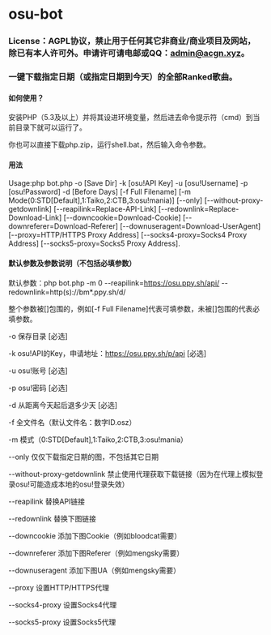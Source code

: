 # osu-bot
### License：AGPL协议，禁止用于任何其它非商业/商业项目及网站，除已有本人许可外。申请许可请电邮或QQ：admin@acgn.xyz。
### 一键下载指定日期（或指定日期到今天）的全部Ranked歌曲。
#### 如何使用？
安装PHP（5.3及以上）并将其设进环境变量，然后进去命令提示符（cmd）到当前目录下就可以运行了。

你也可以直接下载php.zip，运行shell.bat，然后输入命令参数。
#### 用法
Usage:php bot.php -o [Save Dir] -k [osu!API Key] -u [osu!Username] -p [osu!Password] -d [Before Days] [-f Full Filename] [-m Mode(0:STD[Default],1:Taiko,2:CTB,3:osu!mania)] [--only] [--without-proxy-getdownlink] [--reapilink=Replace-API-Link] [--redownlink=Replace-Download-Link] [--downcookie=Download-Cookie] [--downreferer=Download-Referer] [--downuseragent=Download-UserAgent] [--proxy=HTTP/HTTPS Proxy Address] [--socks4-proxy=Socks4 Proxy Address] [--socks5-proxy=Socks5 Proxy Address].
#### 默认参数及参数说明（不包括必填参数）
默认参数：php bot.php -m 0 --reapilink=https://osu.ppy.sh/api/ --redownlink=http(s)://bm*.ppy.sh/d/

整个参数被[]包围的，例如[-f Full Filename]代表可填参数，未被[]包围的代表必填参数。

-o 保存目录 [必选]

-k osu!API的Key，申请地址：https://osu.ppy.sh/p/api [必选]

-u osu!账号 [必选]

-p osu!密码 [必选]

-d 从距离今天起后退多少天 [必选]

-f 全文件名（默认文件名：数字ID.osz）

-m 模式（0:STD[Default],1:Taiko,2:CTB,3:osu!mania）

--only 仅仅下载指定日期的图，不包括其它日期

--without-proxy-getdownlink 禁止使用代理获取下载链接（因为在代理上模拟登录osu!可能造成本地的osu!登录失效）

--reapilink 替换API链接

--redownlink 替换下图链接

--downcookie 添加下图Cookie（例如bloodcat需要）

--downreferer 添加下图Referer（例如mengsky需要）

--downuseragent 添加下图UA（例如mengsky需要）

--proxy 设置HTTP/HTTPS代理

--socks4-proxy 设置Socks4代理

--socks5-proxy 设置Socks5代理